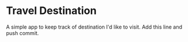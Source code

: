 # Travel Destination
A simple app to keep track of destination I'd like to visit.
Add this line and push commit.
